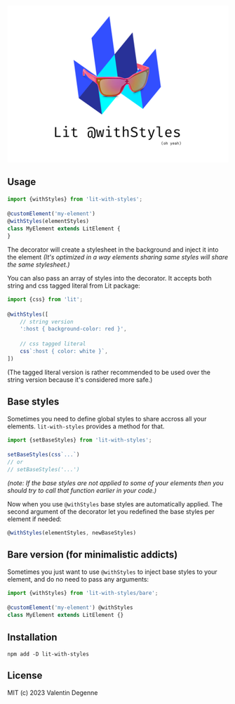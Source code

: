 <div text-align=center>
  <img src="./logo.png">
</div>

## Usage

```typescript
import {withStyles} from 'lit-with-styles';

@customElement('my-element')
@withStyles(elementStyles)
class MyElement extends LitElement {
}
```
The decorator will create a stylesheet in the background and inject it into the element *(It's optimized in a way elements sharing same styles will share the same stylesheet.)*

You can also pass an array of styles into the decorator. It accepts both string and css tagged literal from Lit package:

```typescript
import {css} from 'lit';

@withStyles([
	// string version
	':host { background-color: red }',

	// css tagged literal
	css`:host { color: white }`,
])
```
(The tagged literal version is rather recommended to be used over the string version because it's considered more safe.)

## Base styles

Sometimes you need to define global styles to share accross all your elements. `lit-with-styles` provides a method for that.

```typescript
import {setBaseStyles} from 'lit-with-styles';

setBaseStyles(css`...`)
// or
// setBaseStyles('...')
```
*(note: If the base styles are not applied to some of your elements then you should try to call that function earlier in your code.)*

Now when you use `@withStyles` base styles are automatically applied. The second argument of the decorator let you redefined the base styles per element if needed:
```typescript
@withStyles(elementStyles, newBaseStyles)
```

## Bare version (for minimalistic addicts)

Sometimes you just want to use `@withStyles` to inject base styles to your element, and do no need to pass any arguments:
```typescript
import {withStyles} from 'lit-with-styles/bare';

@customElement('my-element') @withStyles
class MyElement extends LitElement {}
```
## Installation

```
npm add -D lit-with-styles
```

## License

MIT (c) 2023 Valentin Degenne
